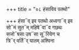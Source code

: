 +++
title = "०८ हंसाविव पतथो"

+++
हंसा᳓व् इव पतथो अध्वगा᳓व् इव  
सो᳓मं सुत᳓म् महिषे᳓वा᳓व गछथः  
सजो᳓षसा उष᳓सा सू᳓रियेण च  
त्रि᳓र् वर्ति᳓र् यातम् अश्विना